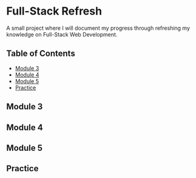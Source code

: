 # Full-Stack Refresh

A small project where I will document my progress through refreshing my knowledge on Full-Stack Web Development.

## Table of Contents

- [Module 3](#Module+3)
- [Module 4](#Module+4)
- [Module 5](#Module+5)
- [Practice](#practice)

## Module 3

## Module 4

## Module 5

## Practice
